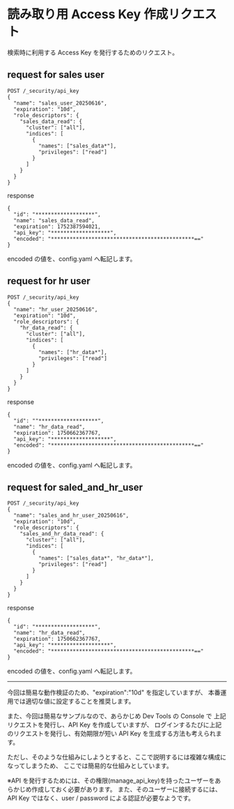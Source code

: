 # 読み取り用 Access Key 作成リクエスト

検索時に利用する Access Key を発行するためのリクエスト。

## request for sales user

```
POST /_security/api_key
{
  "name": "sales_user_20250616",
  "expiration": "10d",
  "role_descriptors": {
    "sales_data_read": {
      "cluster": ["all"],
      "indices": [
        {
          "names": ["sales_data*"],
          "privileges": ["read"]
        }
      ]
    }
  }
}
```

response

```
{
  "id": "*******************",
  "name": "sales_data_read",
  "expiration": 1752387594021,
  "api_key": "*******************",
  "encoded": "**********************************************=="
}
```

encoded の値を、config.yaml へ転記します。

## request for hr user

```
POST /_security/api_key
{
  "name": "hr_user_20250616",
  "expiration": "10d",
  "role_descriptors": {
    "hr_data_read": {
      "cluster": ["all"],
      "indices": [
        {
          "names": ["hr_data*"],
          "privileges": ["read"]
        }
      ]
    }
  }
}
```

response

```
{
  "id": ""*******************",
  "name": "hr_data_read",
  "expiration": 1750662367767,
  "api_key": "*******************",
  "encoded": "**********************************************=="
}
```

encoded の値を、config.yaml へ転記します。

## request for saled_and_hr_user

```
POST /_security/api_key
{
  "name": "sales_and_hr_user_20250616",
  "expiration": "10d",
  "role_descriptors": {
    "sales_and_hr_data_read": {
      "cluster": ["all"],
      "indices": [
        {
          "names": ["sales_data*", "hr_data*"],
          "privileges": ["read"]
        }
      ]
    }
  }
}
```

response

```
{
  "id": "*******************",
  "name": "hr_data_read",
  "expiration": 1750662367767,
  "api_key": "*******************",
  "encoded": "**********************************************=="
}
```

encoded の値を、config.yaml へ転記します。

---

今回は簡易な動作検証のため、"expiration":"10d" を指定していますが、
本番運用では適切な値に設定することを推奨します。

また、今回は簡易なサンプルなので、あらかじめ Dev Tools の Console で
上記リクエストを発行し、API Key を作成していますが、
ログインするたびに上記のリクエストを発行し、有効期限が短い API Key を生成する方法も考えられます。

ただし、そのような仕組みにしようとすると、ここで説明するには複雑な構成になってしまうため、
ここでは簡易的な仕組みとしています。

※API を発行するためには、その権限(manage_api_key)を持ったユーザーをあらかじめ作成しておく必要があります。
また、そのユーザーに接続するには、API Key ではなく、user / password による認証が必要なようです。


